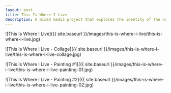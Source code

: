 ```yaml
---
layout: post
title: This Is Where I Live
description: A mixed media project that explores the identity of the neightborhood I live in.
---
```


![This Is Where I Live]({{ site.baseurl }}/images/this-is-where-i-live/this-is-where-i-live.jpg)

![This Is Where I Live - Collage]({{ site.baseurl }}/images/this-is-where-i-live/this-is-where-i-live-collage.jpg)

![This Is Where I Live - Painting #1]({{ site.baseurl }}/images/this-is-where-i-live/this-is-where-i-live-painting-01.jpg)

![This Is Where I Live - Painting #2]({{ site.baseurl }}/images/this-is-where-i-live/this-is-where-i-live-painting-02.jpg)
